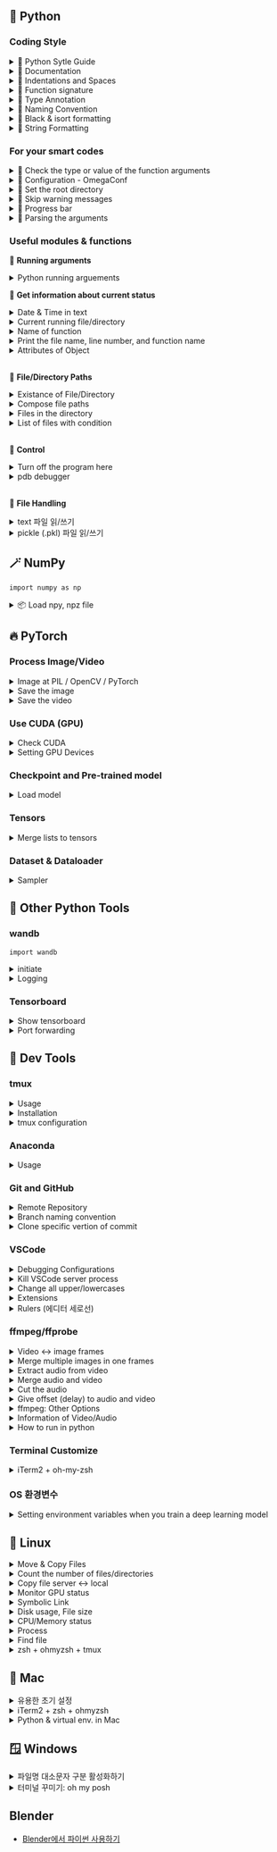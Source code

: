 ## 🐍 Python

### Coding Style

<details>
<summary>📏 Python Sytle Guide</summary>

- [Google Python Style Guide](https://google.github.io/styleguide/pyguide.html)
- [Documenting Python Code: A Complete Guide](https://realpython.com/documenting-python-code/#basics-of-commenting-code)

<br>
</details>

<details>
<summary>📏 Documentation</summary>

```py
# Module

"""A one-line summary

Detailed descriptions for the module or program.
You may include 'how to run this' or 'usage of functions/classes'

"""

# Function
def function_name(args):
    """Function Description shortly

    More details for this class...
    More details for this class...

    Args:
        arg_name: description

    Returns:
        what to return
    
    Raises:
        error_type: why we get this error
    """

# Class
class ClassName:
    """A one-line summary

    More details for this class...
    More details for this class...

    Attributes:
        attrib_name: description
    """
```

<br>
</details>

<details>
<summary>📏 Indentations and Spaces</summary>

```py
# Examples: Parentheses --------------------------------
foo = long_function_name(var_one, var_two,
                         var_three, var_four)

meal = (spam,
        beans)

foo = long_function_name(
    var_one, var_two, var_three,
    var_four)

foo = long_function_name(
    var_one, var_two, var_three,
    var_four
)

# String ------------------------------------------------
# One Tab (= 4 spaces)
long_string = """This is fine if your use case can accept
    extraneous leading spaces."""

# Use parentheses
long_string = ("And this is fine if you cannot accept\n" +
               "extraneous leading spaces.")
long_string = ("And this too is fine if you cannot accept\n"
               "extraneous leading spaces.")

# textwarp
import textwrap
long_string = textwrap.dedent("""\
    This is also fine, because textwrap.dedent()
    will collapse common leading spaces in each line.""")
```

<br>
</details>

<details>
<summary>📏 Function signature</summary>

```py
def my_method(
    self,
    first_var: int,
    second_var: Foo,
    third_var: Bar | None,
) -> int:

# spaces around `=` if the argument have type annotation & default value
def func(a: int = 0) -> int:
```

<br>
</details>

<details>
<summary>📏 Type Annotation</summary>

- `var: type = value` format
- `typing` module can be used

```py
# Variables
path: str = '/home/winterbloooom/foo.txt'
paths: list = [path1, path2, path3]

# Functions
def show_paths(paths: list, max_num: int = 3) -> str:
    return 'done'

# With `typing` module
from typing import List, Dict
food: List[str] = ['banana', 'apple']
students: Dict[str, int] = {'eungi': 100, 'winterbloooom': 99}
```

- References</summary>
  - [파이썬 타입 어노테이션/힌트 (Blog)](https://www.daleseo.com/python-type-annotations/)
  - [typing 모듈로 타입 표시하기 (Blog)](https://www.daleseo.com/python-typing/)

<br>
</details>

<details>
<summary>📏 Naming Convention</summary>

- Package / module - `package_name` , `module_name`
  - DO NOT use dashes(`-`)
- Function - `function_name`
- Variable
  - Global Constant - `GLOBAL_CONSTANT_NAME`
  - others - `var_name`
- Class - `ClassName`
- Exception - `ExceptionName`

Here's a guideline from [Gudio](https://en.wikipedia.org/wiki/Guido_van_Rossum)

|Type|	Public|	Internal|
|---|---|---|
|Packages               |`lower_with_under`   |                   |
|Modules                |`lower_with_under`     |`_lower_with_under`  |
|Classes                |`CapWords`           |`_CapWords`          |
|Exceptions             |`CapWords`           |               	|
|Functions              |`lower_with_under()` |`_lower_with_under()`|
|Global/Class Constants |`CAPS_WITH_UNDER`    |`_CAPS_WITH_UNDER`   |
|Global/Class Variables |`lower_with_under`   |`_lower_with_under`  |
|Instance Variables     |`lower_with_under`   |`_lower_with_under` (protected)|
|Method Names           |`lower_with_under()` |`_lower_with_under()` (protected)|
|Function/Method Parameters|`lower_with_under`|                   |
|Local Variables        |`lower_with_under`   |                   |

<br>
</details>

<details>
<summary>📏 Black & isort formatting</summary>

**[ Formatting with Black and isort ]**

- [Black](https://black.readthedocs.io/en/stable/index.html) for Python code formatting
- [isort](https://pycqa.github.io/isort/) for Python import sorting

**[ Method 1. VSCode extensions ]**

- [Black Formatter](https://marketplace.visualstudio.com/items?itemName=ms-python.black-formatter) (by Microsoft)
- [isort](https://marketplace.visualstudio.com/items?itemName=ms-python.isort) (by Microsoft)

 1. `command + shift + p`
 2. `Preferences: Open User Settings (JSON)`
 3. Insert code blow
   
```json
"[python]": {
    "diffEditor.ignoreTrimWhitespace": false,
    "editor.defaultFormatter": "ms-python.black-formatter",
    "editor.formatOnSave": true,
},
"isort.args":["--profile", "black"],
```

**[ Method 2. Commandline ]**

- Installation**
  ```bash
  pip install black
  pip install isort
  ```
- Usage 1: command
  ```bash
  black <file or path>
  isort <file or path>
  ```
- Usage 2: with `pyproject.toml` configuration file
  - Make this file in the directory where the `.gitignore` exists.
    ```
    [tool.black]
    line-length = 100
    target-version = ['py39']
    exclude = '''
      \.git
      \DIR_OR_FILE_NAME
    '''
    
    [tool.isort]
    profile = "black"
    multi_line_output = 3
    use_parentheses = true
    line_length = 100
    skip = [".gitignore"]
    ```
  - then run commands below.
    ```bash
    black --config pyproject.toml <PATH>
    isort --settings-path pyproject.toml <PATH>
    ```

**[ Use with Pre-commit ]**
- Installation
  ```bash
  pip install pre-commit
  ```
- pre-commit configuration file
  - Make a file named `.pre-commit-config.yaml` in the directory where the `.gitignore` exist.
    ```yaml
    repos:
      - repo: https://github.com/PyCQA/isort
        rev: 5.10.1
        hooks:
          - id: isort
    
      - repo: https://github.com/ambv/black
        rev: 22.6.0
        hooks:
          - id: black
    ```
- Make pre-commit hook
  ```bash
  pre-commit install
  ```
- Commit
  ```bash
  git commit -am "pre-commit test"
  ```

<br>
</details>

<details>
<summary>📏 String Formatting</summary>

```py
# 천 단위 콤마 표시
print(f"{value:,}")
# 천 단위 콤마 표시 + 소숫점 (소숫점 앞 5자리, 뒤 2자리)
print(f"{value:5,.2f}")

# Scientific Notation (지수 표현)
print("{value:.2e}") # 1234567.89 -> 1.23e+06
print("{value:.2e}") # 0.0000001234 -> 1.23e-07
```

<br>
</details>

### For your smart codes

<details>
<summary>📌 Check the type or value of the function arguments</summary>

```py
if not isinstance(argument, (type1, type2, ...)):
    # Preprocess the argument

assert isinstance(argument, type1), f"Error message"
		# If fasle, Python occurs an AssertionError

# Example
def function_name(arg1, arg2):
    print(isinstance(arg1, str))
    assert isinstance(arg2, bool), f"""The type of 'arg2' is not matched. It should be {bool.__name__}, not {type(arg2).__name__}."""
```

<br>
</details>

<details>
<summary>📌 Configuration - OmegaConf</summary>

👉 **Basic Usage**
```py
from omegaconf import DictConfig

# yaml -> DictConfig
conf = OmegaConf.load('source/example.yaml')
# DictConfig -> yaml
print(OmegaConf.to_yaml(conf))

# Access
conf.dataset.name
conf['dataset']['name']

# Default Values
conf.get('missing_key', 'default_value')

# Merge configs
conf = OmegaConf.merge(base_cfg, model_cfg, optimizer_cfg, dataset_cfg) # each params are DictConfig types

# Convert to primitive container (dict)
primitive = OmegaConf.to_container(conf) # to_container(conf, resolve=True)
```

👉 **Resolvers**
- `oc.env`: environment variables
- `oc.create`: make new DictConfig
```yaml
user: ${oc.env:USER}
```

<br>
</details>

<details>
<summary>📌 Set the root directory</summary>

프로젝트 폴더 내에서 `from`, `import` 문을 사용해야 할 때 헷갈리는 경우가 있다. 
루트 디렉토리를 설정하면 `from 폴더1_이름.폴더2_이름 import 파일_이름` 식으로 사용이 쉽다.

- Choice 1: `pyrootutils.setup_root()`
    ```py
    # .git 이 있는 곳을 root로 지정
    import pyrootutils
    root = pyrootutils.setup_root(
        search_from=__file__,
        indicator=[".git"],
        pythonpath=True,
        dotenv=True,
    )
    ```
- Choice 2: `sys.path.insert()`
    ```py
    # os.path.dirname(__file__) : 현 파일이 있는 디렉토리 경로
    # sys.path.insert(0, [PATH]): [PATH]를 환경변수에 등록
    import sys, os
    sys.path.insert(0, os.path.abspath(os.path.join(os.path.dirname(__file__), '.')))
    ```

<br>
</details>

<details>
<summary>📌 Skip warning messages</summary>

```py
import warnings
warnings.simplefilter("ignore", UserWarning)
```

<br>
</details>

<details>
<summary>📌 Progress bar</summary>

```py
from tqdm import tqdm

for item in tqdm(my_list, desc="description")
for idx, item in enumerate(tqdm(my_list, desc='description'))
```

- References
  - [Reference1](https://skillmemory.tistory.com/entry/tqdm-%EC%82%AC%EC%9A%A9%EB%B2%95-python-%EC%A7%84%ED%96%89%EB%A5%A0-%ED%94%84%EB%A1%9C%EC%84%B8%EC%8A%A4%EB%B0%94)

<br>
</details>


<details>
<summary>📌 Parsing the arguments</summary>

```py
import argparse

parser = argparse.ArgumentParser(description="Description of this project")
parser.add_argument("--arg_name", type=int, default=None, help="description of this argument")
args = parser.parse_args()
```

- Description & default value of the argument
    ```py
    parser.add_argument("--arg_name", default=None, help="description of this argument")
    ```
- Define the names of the argument
    ```py
    parser.add_argument("--arg_name", "-n")
    ```
- Specify the type (e.g., string)
    ```py
    parser.add_argument("--arg_name", type=str)
    ```
- Specify the options
    ```py
    parser.add_argument("--arg_name", choices=[1, 2, 3])
    parser.add_argument("--arg_name", choices=range(0, 100))
    ```
- Actions
    - (1) store (default): store the value to the argument
    - (2) append: when you want to store multiple values as an list
        - e.g., `--arg_name 1 --arg_name "12", --arg_name False` -> `[1, "12", False]`
    - (3) store_true: store true
    ```py
    parser.add_argument('--arg_name', action='store_true')
    # [Wrong] parser.add_argument('--test', type=bool) -> if `--test False`, it also save True!
    # just `python main.py --arg_name`. If this argument not mentioned, False is stored.
    ```
- Specify the number of values
    - `N`: read N values (e.g., `--arg_name "spring" "winter"`)
    - `*`: read multiple values (e.g., `--arg_name 1 2 3 4`)
    - `+`: read at least one value
    - etc...
    ```py
    parser.add_argument('--arg_name', nargs='2') 
    ```
- Change the variable name to store the value
    ```py
    parser.add_argument("--arg_name", dest="arg_new_name")
    ```
- Positional (you must pass the value)
    - There isn't `-` before the name of the argument
    - You can just pass the value without the name (e.g., `python example.py "happy"`), just keep the sequence of positional arguments
    - If you want to change optional to positional, `parser.add_argument("--arg_name", required=True)``
    ```py
    parser.add_argument("arg_name")
    ```
- the number of arguments: `len(sys.argv)`
- Print the help: `parser.print_help()`

<br>
</details>


### Useful modules & functions

🌱 **Running arguments**

<details>
<summary>Python running arguements</summary>

- `-m`: run python module directly
  ```
  project/
  │── mypackage/
  │   │── __init__.py
  │   │── myscript.py
  │── main.py
  ```
  - You can run the `myscript.py` with `python -m mypackage.myscript` rather than `python mypackage/myscript` (it may occur import error)
- `-u`

<br>
</details>

🌱 **Get information about current status**

<details>
<summary>Date & Time in text</summary>

```py
import datetime
datetime.datetime.now().strftime("%y_%m_%d-%H_%M_%S")
# e.g., 24_02_16-17_26_20
```
<br>
</details>

<details>
<summary>Current running file/directory</summary>

```python
import os
# file name
f_name = os.path.abspath(__file__) # absolute path
f_name = os.path.realpath(__file__) # relateive path
# directory name
os.path.dirname(f_name)
```
<br>
</details>

<details>
<summary>Name of function</summary>

```python
import sys
sys._getframe(1).f_code.co_name # 현재 함수
sys._getframe(2).f_code.co_name # 이를 호출한 함수
```
<br>
</details>

<details>
<summary>Print the file name, line number, and function name</summary>

```python
import inspect
cf = inspect.currentframe()
print(f'\nFile "{cf.f_code.co_filename}", line {cf.f_lineno}, in {cf.f_code.co_name}')
# e.g., File "/home/eungi/4D-Humans/hmr2/datasets/__init__.py", line 68, in __init__
```
<br>
</details>

<details>
<summary>Attributes of Object</summary>

```py
hasattr(obj, 'age') # obj라는 개체에 'age'라는 속성이 있으면 True
getattr(obj, 'age', 'No age attribute') # obj라는 개체에 'age'라는 속성의 값을 가져오고, 없으면 세 번째 텍스트 출력
setattr(obj, 'age', 25) # obj라는 개체에 'age'라는 속성을 25로 추가/변경
```
<br>
</details>

<br>

🌱 **File/Directory Paths**

<details>
<summary>Existance of File/Directory</summary>

```python
import os
os.path.exist(PATH)
```
<br>
</details>

<details>
<summary>Compose file paths</summary>

```python
import os
path = '/home/data/my_dataset'
file_name = 'image_list.txt'
os.path.join(path, file_name)
```
<br>
</details>

<details>
<summary>Files in the directory </summary>

```python
import os
# file names
list_of_files = os.listdir('PATH_OF_DIR') # list
# file paths
list_of_paths = [os.path.join('DIR_PATH', fname) for fname in list_of_files]
```
<br>
</details>

<details>
<summary>List of files with condition</summary>

```py
import glob
file_list = glob.glob("*.jpg")
```
<br>
</details>

<br>

🌱 **Control**

<details>
<summary>Turn off the program here</summary>

```python
import sys; sys.exit()
```
<br>
</details>

<details>
<summary>pdb debugger</summary>

- import: `import pdb`
- break point: `pdb.set_trace()`
  - `n` to execute next line
  - `c` to continue (next break point)
  - `q` to quite
  - `s` to step into
- References
  - [pytorch 디버깅 함수 (Blog)](https://powerofsummary.tistory.com/166)
<br>
</details>

<br>

🌱 **File Handling**

<details>
<summary>text 파일 읽/쓰기</summary>

```py
with open("foo.txt", "r") as f:
    lines = f.readlines()

with open("foo.txt", "w") as f:
    f.write("Life is too short, you need python")
```
<br>
</details>

<details>
<summary>pickle (.pkl) 파일 읽/쓰기</summary>

```py
import pickle

# save
SOMETHING = [1, 2, 3] # example
with open("FILE_NAME.pickle", "wb") as f:
    pickle.dump(SOMETHING, f)

# load
with open("FILE_NAME.pickle", "rb") as f:
    data = pickle.load(f)
```
<br>
</details>


## 🪄 NumPy

`import numpy as np`

<details>
<summary>📦 Load npy, npz file</summary>

```py
# npz: 키 목록 보기
data = np.load(PATH)
keys = [k for k in data.keys()] # print(data.keys())는 안 보임

# 저장된 데이터가 딕셔너리라면
data = (np.load(PATH, allow_pickle=True)).item()
data[KEY] # 키 이용해 데이터 접근
```
<br>
</details>


## 🔥 PyTorch

### Process Image/Video

<details>
<summary>Image at PIL / OpenCV / PyTorch</summary>

| | PIL | OpenCV | PyTorch |
|---|---|---|---|
| load | `Image.open()` | `cv2.imread()` | |
| size func. | `img.size` | `img.shape` | `tensor.shape` or `tensor.size()` |
| size | (w, h) | (h, w, c) | (c, h, w) |
| dtype | 8 (`img.bits`) | uint8 (`img.dtype`) | torch.float32 (0~1) (`tensor.dtype`) |
| range | 0 ~ 255 | 0 ~ 255 | 0 ~ 1 |
| format | RGB (`img.mode`) | BGR | RGB |

- PIL
    ```py
    from PIL import Image
    img = Image.open('path_of_image')

    # PIL -> Numpy
    import numpy as np
    img = np.asarray(img) # or np.array(img)
    # Numpy -> PIL
    img = Image.fromarray(img)
    ```
- OpenCV
    ```py
    import cv2
    img = cv2.imread('path_of_image')
    ```
- PyTorch
    ```py
    # PIL -> tensor
    import torchvision.transforms.functional as F
    img = Image.open('path_of_image')
    img = F.to_tensor(img)
    # Numpy -> tensor
    from torchvision.transforms import ToTensor
    toTensor = ToTensor()
    img = toTensor(img)
    # cv -> tensor (1)
    img = cv2.imread(path)
    img = cv2.cvtColor(img, cv2.COLOR_BGR2RGB) # RGB -> BGR
    img = img.transpose((2, 0, 1)) # H,W,C -> C,H,W
    img = img.float().div(255.0) # normalize
    # cv -> tensor (2)
    img = cv2.imread(path)
    img = cv2.cvtColor(img, cv2.COLOR_BGR2RGB) # RGB -> BGR
    img = img.Tensor(img) # normalize
    img = img.permute(2, 0, 1) # H,W,C -> C,H,W

    # tensor -> PIL, NumPy
    from torchvision.transforms import ToPILImage
    toPILImage = ToPILImage()
    img = toPILImage(img)
    # tensor -> cv
    img = img.detach().cpu().numpy() # tensor -> numpy
    img = np.transpose(img, (1, 2, 0)) # C,H,W -> H,W,C
    img = img*255 # denormalize
    img = cv2.cvtColor(img, cv2.COLOR_BGR2RGB) # BGR -> RGB
    img = img.astype(np.uint8).copy() # np.float32 -> np.uint8
    ```

- cv to torch in lambda func.
    - [Reference: Jinsol Kim](https://gaussian37.github.io/dl-pytorch-snippets/#opencv%EB%A1%9C-%EC%9D%B4%EB%AF%B8%EC%A7%80%EB%A5%BC-%EC%9D%BD%EC%96%B4%EC%84%9C-tensor%EB%A1%9C-%EB%B3%80%ED%99%98-1)
    ```py
    load_images = lambda path, h, w: cv2.resize(cv2.cvtColor(cv2.imread(path, cv2.IMREAD_UNCHANGED), cv2.COLOR_BGR2RGB), ((w, h)))
    tensorify = lambda x: torch.Tensor(x.transpose((2, 0, 1))).unsqueeze(0).float().div(255.0)

    img_tensor = tensorify(load_images("img.png", 400, 300))
    print(img_tensor.shape) # torch.Size([1, 3, 400, 300])
    ```
 
<br>
</details>

<details>
<summary>Save the image</summary>

- Tensor type 
    ```py
    # (1) torchvision
    # Option: nrow (한 줄에 몇 개의 이미지), padding (이미지 간 몇 픽셀 간격), etc
    from torchvision.utils import save_image
    save_iamge(img, 'path_of_image') # (B, C, H, W) -> (W, H, C)

    # (2) plt
    import matplotlib.pyplot as plt
    img = img.permute(1, 2, 0) # [C, H, W] -> [H, W, C]
    ```

- Numpy, PIL type
    ```py
    import numpy as np
    from PIL import Image
    img = Image.fromarray(img) # numpy -> PIL
    img.save('path_of_image', 'jpg')
    ```
</details>

<details>
<summary>Save the video</summary>

```py
import torchvision
# video: np.ndarray, [Time, Hight, Width, Channel], 0~255, np.uint8
torchvision.io.write_video(save_fname, video, fps=fps, audio_codec='aac')
```
</details>


### Use CUDA (GPU)

<details>
<summary>Check CUDA</summary>

```py
import torch; print(torch.cuda.is_available()) # True of False
```
<br>
</details>


<details>
<summary>Setting GPU Devices</summary>

```py
# Method 1)
import os
os.environ["CUDA_DEVICE_ORDER"] = "PCI_BUS_ID"
os.environ["CUDA_VISIBLE_DEVICES"] = <gpu_numbers> 
    # e.g., "1, 2" - assign GPU number 0 and 1 for each GPU 1, GPU 2

# Method 2)
import torch; torch.cuda.set_device(1)

# Method 3) Commandline
CUDA_VISIBLE_DEVICES=2,3 python script_fname.py
```
<br>
</details>



### Checkpoint and Pre-trained model

<details>
<summary>Load model</summary>

- `PATH`: checkpoint file
- `DEVICE`: running device (type: `torch.device`)
- `MODEL`: model to load parameters

```py
checkpoint = torch.load(PATH, map_location=DEVICE)

# if you save only model_state_dict
MODEL.load_state_dict(checkpoint)
# if you save all parameters of model, optimizer, etc.
MODEL.load_state_dict(checkpoint["model_state_dict"])
```
<br>
</details>

### Tensors

<details>
<summary>Merge lists to tensors</summary>

```py
# list[tesor, tensor, ...] -> tensor[tensor, tensor, ...]
torch.stack(list_name, dim=0)
```
<br>
</details>

### Dataset & Dataloader

<details>
<summary>Sampler</summary>

- [커스텀 샘플러 만들기](https://velog.io/@shj4901/PyTorch-Dataset#custom-sampler)
<br>
</details>

## 🚀 Other Python Tools

### wandb

`import wandb`

<details>
<summary>initiate</summary>

```py
# init
wandb.login()
wandb.init(
    project="PROJECT_NAME",
    entity="USER_NAME",
    name="EXPERIMENT_NAME",
    config = {
        "CONFIG1": config1,
    },
    notes="NOTES",
)
```
<br>
</details>

<details>
<summary>Logging</summary>

```py
# logging - number
wandb.log({
    "train/loss1": loss.item(), 
    "val/metric1": metric,
})
# logging - image
# e.g., wandb.log({"result_img": wandb.Image(output_img, mode="RGB", caption="step_2 result")})
wandb.log({'<NAME>': wandb.Image(<IMAGE>, mode="<MODE>", caption="<CAPTION>")})

# logging - video
# e.g., wandb.log({"video": wandb.Video("/home/eungi/video.mp4", fps=30, format="mp4")})
wandb.log({"<NAME>": wandb.Video(<VIDEO_PATH>, fps=<FPS>, format="<FORMAT>")})
```
</details>


### Tensorboard

<details>
<summary>Show tensorboard</summary>

```bash
tensorboard --logdir=<log_directory_path> --port=<port_number>
```
</details>

<details>
<summary>Port forwarding</summary>

```bash
ssh -NfL localhost:<server_port>:localhost:<local_port> <server_name>

# example
ssh -NfL localhost:6007:localhost:6007 eungi@gpu01
```

- References
    - [Remote 서버에서 Tensorboard 연결하기](https://daeun-computer-uneasy.tistory.com/41)
    - [remote server 로부터 Tensorboard 사용하는 방법](https://data-newbie.tistory.com/363)
</details>


## 🔦 Dev Tools

### tmux

<details>
<summary>Usage</summary>

- seesion list: `tmux ls`
- make session: `tmux new -s <session-name>`
- session attach: `tmux a -t <session-name>`
- session detach: `Ctrl + b` → `d`

- Split vertically: `Ctrl + b` → `%`
- Split horizontally: `Ctrl + b` → `>`
- Change focus: `Ctrl + b` → `direction_key` or `space`

- Scroll: `Control + b` → `[` / `q` to quit
</details>

<details>
<summary>Installation</summary>

```bash
### Install

# ubuntu
sudo apt install tmux

# mac
brew install tmux

### Check installation
tmux -V
```
</details>

<details>
<summary>tmux configuration</summary>

Create/Edit `~/.tmux.conf` file:
```bash
vi ~/.tmux.conf
```

the, run:

```bash
tmux source-file ~/.tmux.conf
```

Configs:
- 마우스 사용 허용: `set -g mouse on`
- [Other options](https://velog.io/@suasue/Ubuntu-%ED%84%B0%EB%AF%B8%EB%84%90-%ED%99%94%EB%A9%B4%EB%B6%84%ED%95%A0-Tmux-%EC%89%BD%EA%B2%8C-%EC%82%AC%EC%9A%A9%ED%95%98%EA%B8%B0)
</details>


### Anaconda

<details>
<summary>Usage</summary>

- environment list: `conda env list`
- create environment: `conda create --name <env_name> [python=<py_version>]`
- remove environment: `conda env remove --name <env_name>`
- clone environment: `conda create --name <AFTER> --clone <ORIGINAL>`
- change environment name: (이름 변경은 지원 안 함) 원하는 이름으로 그 환경을 __복사__해두고 원래 이름의 환경은 지우기
- activate environment: `conda activate <env_name>`
- deactivate environment: `conda deactivate`
- Package List: `conda list`
- Clean: `conda clean --all`
- pip clean: `pip cache purge`

</details>

### Git and GitHub

<details>
<summary>Remote Repository</summary>

```bash
# Check registered remotes
# You can use `git remote get-url origin` instead
git remote -v

# After making an empty repository in GitHub,
# add remote repository in local repository.
git remote add origin <URL-OF-REMOTE-REPOSITORY>

# Push
git branch -M main
git push -u origin master

# GitHub에서 merge하고 local에 동기화
git fetch -p # 원격 브랜치 삭제 내역 반영
git pull
git branch -d <branch_name> # 로컬 브랜치 삭제
```
</details>

<details>
<summary>Branch naming convention</summary>

- https://medium.com/@abhay.pixolo/naming-conventions-for-git-branches-a-cheatsheet-8549feca2534
</details>

<details>
<summary>Clone specific vertion of commit</summary>

1. Clone repo: `git clone <repo_address>`
2. Go to that commit: `git reset --hard <commitID>`
</details>

### VSCode

<details>
<summary>Debugging Configurations</summary>

- 항상 특정 파일에서 디버깅하기: `"program": "파일명"`. `${file}`은 디버깅 버튼을 누른 해당 파일을 의미
- 환경 변수 설정하기: `env` 딕셔너리에 입력
- 루트 경로가 아닌, 특정 경로에서 디버깅 시작 (change directory): `cwd`에 입력. 현재 열려있는 파일의 디렉토리 이름은 `${fileDirname}`

```
"env": {
	"CUDA_VISIBLE_DEVICES": "6"
},
"cwd": "src" 
```

- `python -m`으로 시작하는 실행
```
"module": "dir/.../file" # program  대신
```

</details>

<details>
<summary>Kill VSCode server process</summary>

```bash
# check process list
ps -ef | grep <UserName> | grep vscode
# Kill all processes
#kill -9 $(ps -eL | grep <UserName> | grep vscode)
```
https://bakyeono.net/post/2015-05-05-linux-kill-process-by-name.html
</details>


<details>
<summary>Change all upper/lowercases</summary>

- (Windows) Ctrl + Shift + U
- 변경할 부분 선택 -> Cmd + Shift + P -> `transform to ...`
</details>

<details>
<summary>Extensions</summary>

- indent-rainbow: Colorize indentations
- Comment Anchors: Comment with anchor tags
- Black Formatter: Python code formatter
- isort: Python import part formatter
</details>

<details>
<summary>Rulers (에디터 세로선)</summary>

cmd + shift + P → Open settings (JSON)
```json
"editor.rulers": [
    {
    	"column": 88,
    },
],
```
</details>

### ffmpeg/ffprobe

<details>
<summary>Video <-> image frames</summary>

Options:
- `-ss`/`-to`/`-t`: 추출 시작/종료시점/종료길이 설정. `hh:mm:ss`, `hh:mm:ss.sss`, `s` 형식
- `-framerate`: '입력' 비디오/이미지 스트림의 FPS. 주로 이미지 파일을 비디오로 변환 시 사용
- `-r`: '출력' 파일의 초당 프레임 레이트를 설정. 입력 비디오의 프레임 레이트 조정 혹은 비디오 인코딩 시 사용.
- `-f`: 출력 파일의 포맷 지정. `image2`이면 입력 파일을 비디오가 아니라 이미지로 처리하도록 지시.
- 출력 파일 이름 포맷: `%d`이면 순차적으로 1, 2, 3, ...이고, `%06d`이면 여섯 자리를 맞추되 앞 부분을 0으로 채우는 식.
- `-qscale:v` 또는 `-q:v`: 비디오 품질 비율. 낮을수록 품질 좋고 파일 크기가 큼. 기본 `2`
- `-c:v`: 비디오 코덱 지정
  - `libx264`: H.264 코덱
  - `mpeg4`: MPEG-4 Part 2 코덱. 오래된 장치나 SW의 호환을 위해 사용
  - `copy`: 재인코딩 없이 원본파일에서 그대로 복사(속도 빠름, 품질 손실 없음)
- `pix_fmt`: 비디오의 픽셀 포맷 설정. `yuv420p`이면 H.264에서 널리 사용되는 포맷.

```bash
# Extract frames from a video
ffmpeg -i <VideoPath> -f image2 <ImgPath%d.png>
# ffmpeg -ss 00:01:00 -to 00:21:00 -i input.mp4 -r 25 -f image2 image_%06d.png
# PNG로 변환하지 않으면 화질이 깨질 때가 종종 있음

# Merge frames into single video
ffmpeg -framerate <FPS> -i <PathPattern> -c:v <Value> -pix_fmt <Value> <OutVideoPath.mp4>
# ffmpeg -framerate 25 -i iamge_%03d.png -c:v libx264 -pix_fmt yuv420p <OutVideoPath.mp4>
```
</details>

<details>
<summary>Merge multiple images in one frames</summary>

```bash
# 4 images to one (upper left, upper right, lower left, lower right)
ffmpeg \
-i [ul_path] -i [ur_path] -i [ll_path] -i [lr_path] \
-filter_complex "[0:v][1:v]hstack=inputs=2[top];[2:v][3:v]hstack=inputs=2[bottom];[top][bottom]vstack=inputs=2[out]" \
-map", "[out]" \
[save_path]
```

```py
import subprocess
cmd = [
    'ffmpeg', '-y', '-loglevel', "error",
    '-i', ul, '-i', ur, '-i', ll, '-i', lr,
    "-filter_complex",
    "[0:v][1:v]hstack=inputs=2[top];"
    "[2:v][3:v]hstack=inputs=2[bottom];"
    "[top][bottom]vstack=inputs=2[out]",
    "-map", "[out]",
    save_path
]
return_code = subprocess.call(cmd)
```
</details>

<details>
<summary>Extract audio from video</summary>

Options:
- `-ac`: 오디오 채널 설정. `1`은 모노(1채널), `2`는 스테레오(2채널)
- `-vn`: 비디오 스트림 제외
- `-ar`: 오디오 샘플링 레이트 설정
- `-acodec` 혹은 `-c:a`: 오디오 코덱 설정
  - `pcm_s16le`는 비압축 오디오(고품질, 고용량)이며, 확장자는 wav로 저장하는 게 일반적.
  - `aac`는 mp3 대체 위한 고효율 오디오 코덱
  - `copy`이면 별도의 인코딩 없이 원본파일에서 그대로 복사(속도 빠름, 품질 손실 없음)

```bash
ffmpeg -i <VideoPath> -ac 1 -c:a <Value> -ar <SampleRate> -vn <OutPath.[wav/mp4/m4a/aac]>
```
</details>

<details>
<summary>Merge audio and video</summary>

Options:
- `-c:v`: 비디오 코덱 지정
  - `libx264`: H.264 코덱
  - `mpeg4`: MPEG-4 Part 2 코덱. 오래된 장치나 SW의 호환을 위해 사용
  - `copy`: 재인코딩 없이 원본파일에서 그대로 복사(속도 빠름, 품질 손실 없음)
- `-acodec` 혹은 `-c:a`: 오디오 코덱 설정
  - `pcm_s16le`: 비압축 오디오(고품질, 고용량)이며, 확장자는 wav로 저장하는 게 일반적.
  - `aac`: mp3 대체 위한 고효율 오디오 코덱
  - `copy`: 재인코딩 없이 원본파일에서 그대로 복사(속도 빠름, 품질 손실 없음)

```bash
ffmpeg -i <VideoPaht> -i <AudioPath> -c copy -c:v <Value> -c:a <Value> <OutputPath.mp4>
```
</details>

<details>
<summary>Cut the audio</summary>

```bash
ffmpeg -i <AudioPath> -ss <StartTime> -to <EndTime> <OutAudioPath.wav>
```
</details>

<details>
<summary>Give offset (delay) to audio and video</summary>

```bash
ffmpeg -i <VideoPaht> -itsoffset <Offset(sec)> -i <VideoPaht> -map 0:v -map 1:a <OutputPath.mp4>
# map -0:v : 첫 번째 입력 파일을 video 입력으로 삼음
# map -1:a : 두 번째 입력 파일을 audio 입력으로 삼음
```

```py
# 오디오를 뒤로 밀기
subprocess.run(
    f"ffmpeg -loglevel {loglevel} -y "
    + f"-i {video_path} "
    + f"-itsoffset {delay_time} "
    + f"-i {video_path} "
    + "-map 0:v -map 1:a "  # -c:v copy -c:a copy "
    + str(save_path),
    shell=True,
)

# 비디오를 뒤로 밀기
subprocess.run(
    f"ffmpeg -loglevel {loglevel} -y "
    + f"-i {video_path} "
    + f"-itsoffset {delay_time} "
    + f"-i {video_path} "
    + "-map 0:a -map 1:v "  # -c:v copy -c:a copy "
    + str(save_path),
    shell=True,
)
```
</details>

<details>

<summary>ffmpeg: Other Options</summary>

- `-loglevel`: 출력 레벨 설정. /`error`/이면 출력 안 나옴
  - `quiet`: 오류 메시지 외 출력 안 함
  - `panic`, `fatal`: 치명적 오류만 출력
  - `error`: 오류 메시지만 출력
- `-y`: 이미 파일이 있으면 덮어쓰기
- `threads`: 사용할 쓰레드 수 설정. 별도 지정이 없으면 자동으로 최적화.
</details>

<details>
<summary>Information of Video/Audio</summary>

Options:
- `-v`: `error`이면 오류 메시지만 출력하게 해 깔끔한 결과를 제공
- `-show_entries`: 출력할 부분 지정
  - FPS: `stream=r_frame_rate`
  - Duration: `format=duration`
  - Codecs: `stream=codec_type`
- `-of`: 출력 포맷 지정. `json`으로 JSON 형태로 출력 가능.

```bash
# one query. just single line
ffprobe -v error -show_entries format=duration -of default=nk=1:nw=1 input.mp4

# multiple query. one line, one output
ffprobe -v error -show_entries format=duration,stream=codec_type -of default=noprint_wrappers=1 input.mp4
```

```py
# If you want to get as scalar value in python pipeline
def get_duration(video_path):
    command = [
        "ffprobe",
        "-v",
        "error",
        "-show_entries",
        "format=duration",
        "-of",
        "json",
        video_path,
    ]
    result = subprocess.run(
        command, stdout=subprocess.PIPE, stderr=subprocess.PIPE, text=True
    )
    ffprobe_output = json.loads(result.stdout)
    duration = float(ffprobe_output["format"]["duration"])
    return duration
```
</details>

<details>
<summary>How to run in python</summary>

- `subprocess.call(command)`: 명령어를 수행하고 종료 코드를 반환
  - args `command`: 리스트/튜플 혹은 문자열로 전달(`shell=True`일 때만)
  - args `shell`: True일 경우 명렁어를 셸을 통해 실행하고(`command`가 문자영리어야 하며, 파이프나 리디렉션 사용 가능), False(default)일 경우 직적 수행함
  - 명령어 수행의 출력을 받으려면 `subprocess.run()` 사용
  - return이 0이면 성공적으로 수행되었음을 뜻함
	```py
	result = subprocess.call(
	    [
	        "ffmpeg", "-y", "-framerate", "60",
	        "-i", "frame_%04d.png",
	        "-c:v", "libx264",
	        "-pix_fmt", "yuv420p",
	        "output.mp4"
	    ]
	)
	```

- `subprocess.run(command)`: 명령을 실행하고 완료 시까지 대기
  - args `command`: 리스트로 전달
  - `capture_output`: `True` 시 stdout, stderr를 캡쳐함
  - `text`: `True`시 출력을 문자열로 변환함
  ```py
  run(
        f"ffmpeg -loglevel {loglevel} -y "
        + f"-i {video_path} "
        + f"-itsoffset {delay_time} "
        + f"-i {video_path} "
        + "-map 0:a -map 1:v "
        + str(save_path),
        shell=True
  )
  ```

- 만약 터미널에서 잘 작동하는 명령어가 `subprocess`를 했을 때 잘 작동하지 않는다면? (에러, 일부 기능 작동 안 함)
  - ffmpeg의 프로그램 경로를 `ffmpeg` 대신 적어주기
  - `where ffmpeg` → `subprocess.call(["/usr/bin/ffmpeg", ...])`
</details>

### Terminal Customize

<details>
<summary>iTerm2 + oh-my-zsh</summary>

- Change bash to zsh: `chsh -s /usr/bin/zsh`

- https://salmonpack.tistory.com/52
- https://kdohyeon.tistory.com/122
- https://luidy.tistory.com/entry/Terminal-Mac-%ED%84%B0%EB%AF%B8%EB%84%90-%ED%99%98%EA%B2%BD-%EC%84%A4%EC%A0%95%ED%95%98%EA%B8%B0-%EA%BE%B8%EB%AF%B8%EA%B8%B0-iTerm2-oh-my-zsh-tmux
- Key mapping: https://stackoverflow.com/questions/6205157/how-to-set-keyboard-shortcuts-to-jump-to-beginning-end-of-line/29403520#29403520
</details>

### OS 환경변수

<details>
<summary>Setting environment variables when you train a deep learning model</summary>

- python: `os.environ`으로 설정 (숫자는 str처리)
- 또는 bash 파일에 export로 설정

```
OMP_NUM_THREADS
MKL_NUM_THREADS
NUMEXPR_NUM_THREADS

OPENBLAS_NUM_THREADS
VECLIP_MAXIMUM_THREADS
```
</details>

## 🐧 Linux

<details>
<summary>Move & Copy Files</summary>

- move file: `mv <from> <to>`
- copy file: `cp <from> <to>`
</details>

<details>
<summary>Count the number of files/directories</summary>

```bash
# All types
ls | wc -l

# Files
ls -l | grep ^- | wc -l

# Directories
ls -l | grep ^d | wc -l
```
</details>

<details>
<summary>Copy file server ↔️ local</summary>

- `scp`

```bash
# if you want to copy directory, add `-r` option
scp -P <PORT_NUM> [OPTIONS] <source> <destination>

# example (server -> local) (run in local)
scp -P PORT_NUM USER@ADDRESS:SERVER_FILE LOCAL_PATH

# example (local -> server) (run in local)
scp -P PORT_NUM LOCAL_FILE USER@ADDRESS:SERVER_PATH
```

- `rsync`
  - `-e 'ssh -p <Port>'`: 포트 변경
  - `-a`: 아카이브 모드. 파일 속성, 심볼릭 링크 등 유지
  - `-v`: 상세 출력
  - `-z`: 전송 중 데이터 압축
  - `-h`: 파일 크기를 사람이 읽기 쉬운 형식으로 표시
  - `--progress`: 전송 진행상황 표시

```bash
# 포트 변경
rsync -avz -e 'ssh -p <Port>' <Src> <Dst>

# 폴더 전체의 진행상황 표시
rsync -avz --info=progress2 <Src> <Dst>
```
</details>

<details>
<summary>Monitor GPU status</summary>

- `nvidia-smi`
    - Keep watching: `watch nvidia-smi`
- `gpustat [OPTIONS]`
    - Install: `pip install gpustat`
    - With `-pi` option, the command runs iteratively
</details>

<details>
<summary>Symbolic Link</summary>

```bash
ln -s [SOURCE] [DEST]

# e.g., you can access 'original.txt' with 'linked.txt'
ln -s /home/eungi/original.txt /home/eungi/yeah/linked.txt

# e.g., you can access 'origin_dir' with 'linked_dir'
# Don't need to make 'linked_dir' first, just type the command blow
# Do not add `/` behind the name of directories
ln -s /home/eungi/origin_dir /home/eungi/linked_dir

# e.g., change link
ln -Tfs [SOURCE] [DEST]
```
</details>

<details>
<summary>Disk usage, File size</summary>

```bash
# `-h` option: print the sizes in human readable format (e.g., 12M)
df -h [PATH] # Disk usage
du -h [--max-depth=0] [PATH] # Size of file/directory
ls -lh [PATH] # just for file
```
</details>

<details>
<summary>CPU/Memory status</summary>

```bash
htop
```
</details>

<details>
<summary>Process</summary>

```bash
# kill
kill -9 PID1 PID2 ...

# process list
ps -e
ps -eL | grep <Query>
```
</details>

<details>
<summary>Find file</summary>

- `find`
	```bash
	find {where-to-find} -name {name} # e.g., find / -name test*
	find {where-to-find} -name {name} -type {type} # e.g., {type} - `d` for directory, `f` for file
	```
- `which`: 실행파일/명령어 위치
- `whereis`: 실행파일, 소스, 매뉴얼 파일 위치 (모든 내용 출력)
</details>

<details>
<summary>zsh + ohmyzsh + tmux</summary>

```bash
apt-get update
apt install tmux -y

apt install -y zsh
chsh -s `which zsh` # VSCode Terminal - select default profile 도 변경

# ohmyzsh 설치
sh -c "$(curl -fsSL https://raw.github.com/ohmyzsh/ohmyzsh/master/tools/install.sh)"
conda init zsh

# 테마 변경
# https://github.com/ohmyzsh/ohmyzsh/wiki/Themes
vi ~/.zshrc -> 변경(crunch) -> source ~/.zshrc

# 줄 바꿈
vi ~/.oh-my-zsh/themes/{THEME}.zsh-theme
# 아래 내용 추가
NEWLINE=$'\n'
COND='%(?.%F{green}❯%f.%F{red}❯%f) '
# PROMPT 끝에 ${NEWLINE}${COND} 추가

# auto suggestion, highlighting
cd ~/.oh-my-zsh/plugins

git clone https://github.com/zsh-users/zsh-autosuggestions.git
git clone https://github.com/zsh-users/zsh-syntax-highlighting.git

echo "source ${(q-)PWD}/zsh-autosuggestions/zsh-autosuggestions.zsh" >> ${ZDOTDIR:-$HOME}/.zshrc
echo "source ${(q-)PWD}/zsh-syntax-highlighting/zsh-syntax-highlighting.zsh" >> ${ZDOTDIR:-$HOME}/.zshrc
 
vi ~/.zshrc
plugins=(git zsh-autosuggestions zsh-syntax-highlighting)
source ~/.zshrc
```
</details>

## 🍎 Mac

<details>
<summary>유용한 초기 설정</summary>

1. Install programs
	- Snipaste: capture, pin images
	- Keka: zip
	- CopyClip: Clipboard
	- Rectangle: window control
	- MS Edge or Chrome
	- Notion or Obsidian
2. Trackpad
	- Drag with three figures
3. Settings
	1. Settings > Function Keys > enable 'Use F1, F2, ...'
	2. 'Finder' app > View > 'Show Path Bar', 'Show Status Bar'
	3. 'Finder' app > Tool bar right click > Customize... > insert/delete icons
</details>

<details>
<summary>iTerm2 + zsh + ohmyzsh</summary>

 - Install
	```bash
	# Install homebrew
	/bin/bash -c "$(curl -fsSL https://raw.githubusercontent.com/Homebrew/install/HEAD/install.sh)"
	echo 'export PATH=/opt/homebrew/bin:$PATH' >> ~/.zshrc
	source ~/.zshrc
	
	# Install iTerm2
	brew install iterm2
	
	# Install ohmyzsh
	sh -c "$(curl -fsSL https://raw.github.com/robbyrussell/oh-my-zsh/master/tools/install.sh)"
	```
- Theme: `vi ~/.zshrc` -> Find `ZSH_THEME` and change to what you want (e.g., `agnoster`)
- Color
	1. Browse colors here -> https://iterm2colorschemes.com/
	2. Download the code of the picked color: `curl -L0 [URL_OF_COLOR]`
	3. iTerm2 > Settings > Profiles > Colors > Color presets > Import > select the downloaded file
- Font: iTerm2 > Settings > Profiles > Font (e.g., 'D2Coding')
- Other custom terminal settings
	```bash
	### Newline
	vi ~/.oh-my-zsh/themes/[YOUR_THEME].zsh-theme # or zshrc?
	# Find `build_prompt()` function, insert line below between `prompt_hg` and `prompt_end`
	prompt_newline
	# Insert function below
	prompt_newline() {
	  if [[ -n $CURRENT_BG ]]; then
		echo -n "%{%k%F{$CURRENT_BG}%}$SEGMENT_SEPARATOR
	%{%k%F{blue}%}$SEGMENT_SEPARATOR"
	  else
		echo -n "%{%k%}"
	  fi
	
	  echo -n "%{%f%}"
	  CURRENT_BG=''
	}
	source ~/.zshrc

	### Delete computer name: insert codes below
	vi ~/.zshrc
	prompt_context() {
	  if [[ "$USER" != "$DEFAULT_USER" || -n "$SSH_CLIENT" ]]; then
		prompt_segment black default "%(!.%{%F{yellow}%}.)$USER"
	  fi
	}
	source ~/.zshrc

	### Syntax highlighting (commands for M series users)
	brew install zsh-syntax-highlighting
	source /opt/homebrew/share/zsh-syntax-highlighting/zsh-syntax-highlighting.zsh
	
	### Auto suggestion
	brew install zsh-autosuggestions
	source /opt/homebrew/share/zsh-autosuggestions/zsh-autosuggestions.zsh
 	```
 - Tmux install: `brew install tmux`
</details>

<details>
<summary>Python & virtual env. in Mac</summary>

- [VSCode에서 파이썬 경로](https://hiddenbeginner.github.io/python/2022/03/16/vscode_terminal_does_not_point_python_of_virtual_envrionment.html)
- [pip 경로](https://velog.io/@csu5216/conda-pip-%EA%B2%BD%EB%A1%9C%EA%B0%80-%EB%8B%A4%EB%A5%B8-%EA%B3%B3%EC%9D%84-%EB%B0%94%EB%9D%BC%EB%B3%BC-%EA%B2%BD%EC%9A%B0-for-MAC)
</details>

## 🪟 Windows

<details>
<summary>파일명 대소문자 구분 활성화하기</summary>

윈도우에서는 파일명이 대소문자를 구분하지 않음(abc.txt나 ABC.txt나 같다고 취급). 이를 변경하는 방법.

1. 빈 폴더 만들기
2. 명령 프롬프트를 관리자 권한으로 열기
3. fsutil file setCaseSensitiveInfo <PATH> enable
    1. "대/소문자 구분 특성을 사용할 수 있습니다."라고 출력되면 설정 완료
    2. 비활성화하려면 disable로 인자 주기
4. 어떻게 설정되어 있나 알고 싶다면 queryCaseSensitiveInfo 
</details>

<details>
<summary>터미널 꾸미기: oh my posh</summary>

1️⃣ 윈도우 보안설정 변경 - [참고 링크](https://python.realjourney.co.kr/entry/PowerShellWindows-%EC%9D%B4-%EC%8B%9C%EC%8A%A4%ED%85%9C%EC%97%90%EC%84%9C-%EC%8A%A4%ED%81%AC%EB%A6%BD%ED%8A%B8%EB%A5%BC-%EC%8B%A4%ED%96%89%ED%95%A0-%EC%88%98-%EC%97%86%EC%9C%BC%EB%AF%80%EB%A1%9C-ps1-%ED%8C%8C%EC%9D%BC%EC%9D%84-%EB%A1%9C%EB%93%9C%ED%95%A0-%EC%88%98-%EC%97%86%EC%8A%B5%EB%8B%88%EB%8B%A4-%EB%AC%B8%EC%A0%9C-%ED%95%B4%EA%B2%B0-%EB%B0%A9%EB%B2%95#google_vignette)

- 파워쉘 관리자 권한으로 열기
- `Set-ExecutionPolicy RemoteSigned` 입력

2️⃣ oh my posh 설치

- 파워쉘 관리자 권한으로 열기
- 설치: `winget install oh-my-posh`
- 일반 권한으로 다시 열기
- `oh-my-posh get shell`: 실행 시 pwsh이 나오면 됨

3️⃣ Theme 선택 - [테마 목록](https://ohmyposh.dev/docs/themes)

- `New-Item -Path $PROFILE -Type File -Force`: 설정 파일 메모장 열기 전, 에러 방지
- `notepad $PROFILE`: 설정 파일이 메모장 열림 (빈 파일)
- 아래 내용 입력 후 저장
```
oh-my-posh init pwsh --config 'https://raw.githubusercontent.com/JanDeDobbeleer/oh-my-posh/main/themes/<테마_json_파일>' | Invoke-Expression
```

4️⃣ 글꼴 선택 - [폰드 목록](https://www.nerdfonts.com/font-downloads)

- 파워쉘 관리자 권한으로 열기
- `oh-my-posh font install`: 다운로드 가능한 글꼴 목록 보임. 원하는 것 다운로드.
- 파워쉘 일반 열기 - 설정 - 일반 - 모양 - 글꼴 변경

5️⃣ VSCode 적용

- settings.json 열기
- `"terminal.integrated.fontFamily": "CaskaydiaCove Nerd Font"` : 폰트 설정

6️⃣ 플러그인 등 설정

- 터미널에서 `notepad $PROFILE`으로 설정 파일 열기 후 아래 내용 입력
```
oh-my-posh init pwsh --config "https://raw.githubusercontent.com/JanDeDobbeleer/oh-my-posh/main/themes/atomic.omp.json" | Invoke-Expression

Import-Module PSReadLine
Set-PSReadLineOption -PredictionSource History
Set-PSReadLineOption -PredictionViewStyle ListView

Set-PSReadLineOption -HistorySearchCursorMovesToEnd
Set-PSReadLineKeyHandler -Key UpArrow -Function HistorySearchBackward
Set-PSReadLineKeyHandler -Key DownArrow -Function HistorySearchForward

Import-Module posh-git
```

7️⃣ Git bash 적용 - [참고 링크](https://velog.io/@codedari/Windows%EC%97%90%EC%84%9C-Oh-My-Posh-%EC%A6%90%EA%B8%B0%EA%B8%B0)

- 테마 json 파일 로컬에 저장
  - .bashrc 파일에 아래 내용 입력 후 저장, 적용
```
eval "$(oh-my-posh --init --shell bash --config ~/atomic.omp.json)"
```

8️⃣ 추가 참고 링크
- https://inspire12.tistory.com/344
</details>

## Blender

- [Blender에서 파이썬 사용하기](https://itadventure.tistory.com/319)
